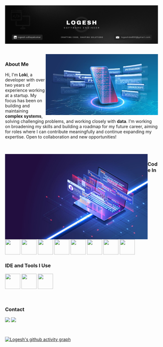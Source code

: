 ![Developer Dashboard](https://github.com/logesh-udhayakumar/logesh-udhayakumar/blob/main/developer-dashboard.png)

<br>
<img align="right" width="370" height="200" src="https://github.com/logesh-udhayakumar/logesh-udhayakumar/blob/main/Coding.jpg">

### About Me

Hi, I'm **Loki**, a developer with over two years of experience working at a startup. My focus has been on building and maintaining **complex systems**, solving challenging problems, and working closely with **data**. I’m working on broadening my skills and building a roadmap for my future career, aiming for roles where I can contribute meaningfully and continue expanding my expertise. Open to collaboration and new opportunities!

<br>
<br>

<img align="left" width="470" height="280" src="https://github.com/logesh-udhayakumar/logesh-udhayakumar/blob/main/computer.jpg">

### Code In

<img height="50" width="50" src="https://img.icons8.com/color/48/000000/c-programming.png" /> <img height="50" width="50" src="https://img.icons8.com/color/48/000000/c-plus-plus-logo.png" /> <img height="50" width="50" src="https://img.icons8.com/color/48/000000/html-5.png" /> <img height="50" width="50" src="https://img.icons8.com/color/48/000000/css3.png" /> 
<img height="50" width="50" src="https://img.icons8.com/color/48/000000/javascript.png"/> <img height="50" width="50" src="https://img.icons8.com/color/48/000000/react-native.png"/> <img height="50" width="50" src="https://cdn-icons-png.flaticon.com/128/5968/5968342.png"/> <img height="50" width="50" src="https://img.icons8.com/color/48/000000/mongodb.png"/> 


### IDE and Tools I Use
<img height="50" width="50" src="https://img.icons8.com/color/48/000000/visual-studio-code-2019.png"/>  <img height="50" width="50" src="https://img.icons8.com/color/50/000000/git.png"/> <img height="50" width="50" src="https://img.icons8.com/doodle/48/000000/adobe-photoshop.png"/>

<br>

### Contact
[<img src="https://img.shields.io/badge/LinkedIn-0077B5?style=for-the-badge&logo=linkedin&logoColor=white" />](https://www.linkedin.com/in/logesh-udhayakumar/)  [<img src="https://img.shields.io/badge/Send Mail-D14836?style=for-the-badge&logo=gmail&logoColor=white" />](mailto:logeshda890@gmail.com)

<br>

[![Logesh's github activity graph](https://github-readme-activity-graph.vercel.app/graph?username=logesh-udhayakumar&bg_color=e0e0e0&color=ff0000&line=000000&point=ff0000&area=true&hide_border=true)](https://github.com/logesh-udhayakumar/github-readme-activity-graph)

